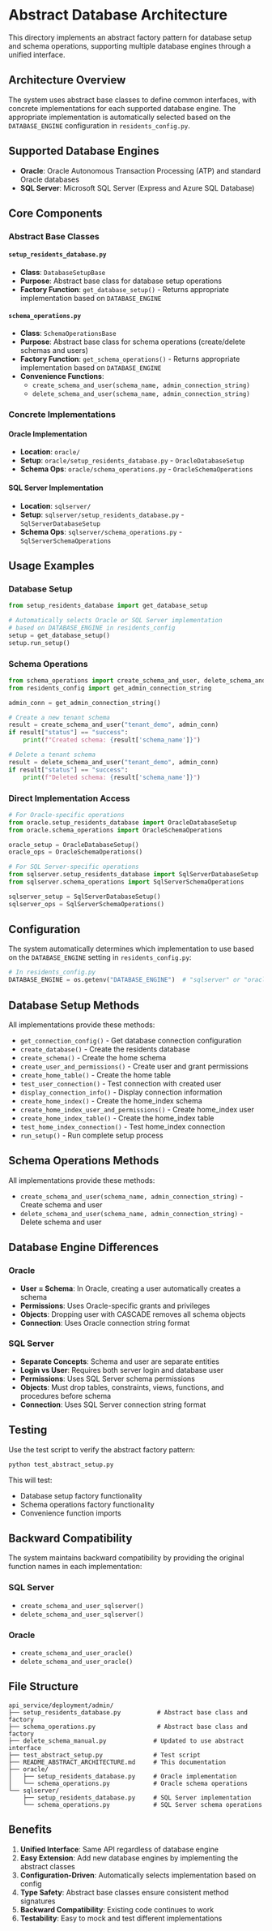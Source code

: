 # Abstract Database Architecture

This directory implements an abstract factory pattern for database setup and schema operations, supporting multiple database engines through a unified interface.

## Architecture Overview

The system uses abstract base classes to define common interfaces, with concrete implementations for each supported database engine. The appropriate implementation is automatically selected based on the `DATABASE_ENGINE` configuration in `residents_config.py`.

## Supported Database Engines

- **Oracle**: Oracle Autonomous Transaction Processing (ATP) and standard Oracle databases
- **SQL Server**: Microsoft SQL Server (Express and Azure SQL Database)

## Core Components

### Abstract Base Classes

#### `setup_residents_database.py`
- **Class**: `DatabaseSetupBase`
- **Purpose**: Abstract base class for database setup operations
- **Factory Function**: `get_database_setup()` - Returns appropriate implementation based on `DATABASE_ENGINE`

#### `schema_operations.py`
- **Class**: `SchemaOperationsBase`
- **Purpose**: Abstract base class for schema operations (create/delete schemas and users)
- **Factory Function**: `get_schema_operations()` - Returns appropriate implementation based on `DATABASE_ENGINE`
- **Convenience Functions**: 
  - `create_schema_and_user(schema_name, admin_connection_string)`
  - `delete_schema_and_user(schema_name, admin_connection_string)`

### Concrete Implementations

#### Oracle Implementation
- **Location**: `oracle/`
- **Setup**: `oracle/setup_residents_database.py` - `OracleDatabaseSetup`
- **Schema Ops**: `oracle/schema_operations.py` - `OracleSchemaOperations`

#### SQL Server Implementation
- **Location**: `sqlserver/`
- **Setup**: `sqlserver/setup_residents_database.py` - `SqlServerDatabaseSetup`
- **Schema Ops**: `sqlserver/schema_operations.py` - `SqlServerSchemaOperations`

## Usage Examples

### Database Setup

```python
from setup_residents_database import get_database_setup

# Automatically selects Oracle or SQL Server implementation
# based on DATABASE_ENGINE in residents_config
setup = get_database_setup()
setup.run_setup()
```

### Schema Operations

```python
from schema_operations import create_schema_and_user, delete_schema_and_user
from residents_config import get_admin_connection_string

admin_conn = get_admin_connection_string()

# Create a new tenant schema
result = create_schema_and_user("tenant_demo", admin_conn)
if result["status"] == "success":
    print(f"Created schema: {result['schema_name']}")

# Delete a tenant schema
result = delete_schema_and_user("tenant_demo", admin_conn)
if result["status"] == "success":
    print(f"Deleted schema: {result['schema_name']}")
```

### Direct Implementation Access

```python
# For Oracle-specific operations
from oracle.setup_residents_database import OracleDatabaseSetup
from oracle.schema_operations import OracleSchemaOperations

oracle_setup = OracleDatabaseSetup()
oracle_ops = OracleSchemaOperations()

# For SQL Server-specific operations
from sqlserver.setup_residents_database import SqlServerDatabaseSetup
from sqlserver.schema_operations import SqlServerSchemaOperations

sqlserver_setup = SqlServerDatabaseSetup()
sqlserver_ops = SqlServerSchemaOperations()
```

## Configuration

The system automatically determines which implementation to use based on the `DATABASE_ENGINE` setting in `residents_config.py`:

```python
# In residents_config.py
DATABASE_ENGINE = os.getenv("DATABASE_ENGINE")  # "sqlserver" or "oracle"
```

## Database Setup Methods

All implementations provide these methods:

- `get_connection_config()` - Get database connection configuration
- `create_database()` - Create the residents database
- `create_schema()` - Create the home schema
- `create_user_and_permissions()` - Create user and grant permissions
- `create_home_table()` - Create the home table
- `test_user_connection()` - Test connection with created user
- `display_connection_info()` - Display connection information
- `create_home_index()` - Create the home_index schema
- `create_home_index_user_and_permissions()` - Create home_index user
- `create_home_index_table()` - Create the home_index table
- `test_home_index_connection()` - Test home_index connection
- `run_setup()` - Run complete setup process

## Schema Operations Methods

All implementations provide these methods:

- `create_schema_and_user(schema_name, admin_connection_string)` - Create schema and user
- `delete_schema_and_user(schema_name, admin_connection_string)` - Delete schema and user

## Database Engine Differences

### Oracle
- **User = Schema**: In Oracle, creating a user automatically creates a schema
- **Permissions**: Uses Oracle-specific grants and privileges
- **Objects**: Dropping user with CASCADE removes all schema objects
- **Connection**: Uses Oracle connection string format

### SQL Server
- **Separate Concepts**: Schema and user are separate entities
- **Login vs User**: Requires both server login and database user
- **Permissions**: Uses SQL Server schema permissions
- **Objects**: Must drop tables, constraints, views, functions, and procedures before schema
- **Connection**: Uses SQL Server connection string format

## Testing

Use the test script to verify the abstract factory pattern:

```bash
python test_abstract_setup.py
```

This will test:
- Database setup factory functionality
- Schema operations factory functionality
- Convenience function imports

## Backward Compatibility

The system maintains backward compatibility by providing the original function names in each implementation:

### SQL Server
- `create_schema_and_user_sqlserver()`
- `delete_schema_and_user_sqlserver()`

### Oracle
- `create_schema_and_user_oracle()`
- `delete_schema_and_user_oracle()`

## File Structure

```
api_service/deployment/admin/
├── setup_residents_database.py          # Abstract base class and factory
├── schema_operations.py                 # Abstract base class and factory
├── delete_schema_manual.py             # Updated to use abstract interface
├── test_abstract_setup.py              # Test script
├── README_ABSTRACT_ARCHITECTURE.md     # This documentation
├── oracle/
│   ├── setup_residents_database.py     # Oracle implementation
│   └── schema_operations.py            # Oracle schema operations
└── sqlserver/
    ├── setup_residents_database.py     # SQL Server implementation
    └── schema_operations.py            # SQL Server schema operations
```

## Benefits

1. **Unified Interface**: Same API regardless of database engine
2. **Easy Extension**: Add new database engines by implementing the abstract classes
3. **Configuration-Driven**: Automatically selects implementation based on config
4. **Type Safety**: Abstract base classes ensure consistent method signatures
5. **Backward Compatibility**: Existing code continues to work
6. **Testability**: Easy to mock and test different implementations